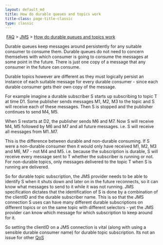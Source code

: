 ```yaml
---
layout: default_md
title: How do durable queues and topics work 
title-class: page-title-classic
type: classic
---
```


 [FAQ](faq) > [JMS](jms) > [How do durable queues and topics work](how-do-durable-queues-and-topics-work)


Durable queues keep messages around persistently for any suitable consumer to consume them. Durable queues do not need to concern themselves with which consumer is going to consume the messages at some point in the future. There is just one copy of a message that any consumer in the future can consume.

Durable topics however are different as they must logically persist an instance of each suitable message for every durable consumer - since each durable consumer gets their own copy of the message.

For example imagine a durable subscriber S starts up subscribing to topic T at time D1. Some publisher sends messages M1, M2, M3 to the topic and S will receive each of these messages. Then S is stopped and the publisher continues to send M4, M5.

When S restarts at D2, the publisher sends M6 and M7. Now S will receive M4, M5 followed by M6 and M7 and all future messages. i.e. S will receive all messages from M1..M7.

This is the difference between durable and non-durable consuming. If S were a non-durable consumer then it would only have received M1, M2, M3 and M6, M7 - not M4 and M5. i.e. because the subscription is durable, S will receive every message sent to T whether the subscriber is running or not. For non-durable topics, only messages delivered to the topic T when S is running are delivered.

So for durable topic subscription, the JMS provider needs to be able to identify S when it shuts down and later on in the future reconnects, so it can know what messages to send to it while it was not running. JMS specification dictates that the identification of S is done by a combination of the clientID and the durable subscriber name. This is so that the JMS connection S uses can have many different durable subscriptions on different topics or on the same topic with different selectors - yet the JMS provider can know which message for which subscription to keep around for it.

So setting the clientID on a JMS connection is vital (along with using a sensible durable consumer name) for durable topic subscription. Its not an issue for other [QoS](qos)

